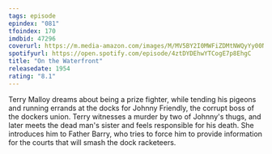 ```yaml
---
tags: episode
epindex: "081"
tfoindex: 170
imdbid: 47296
coverurl: https://m.media-amazon.com/images/M/MV5BY2I0MWFiZDMtNWQyYy00Njk5LTk3MDktZjZjNTNmZmVkYjkxXkEyXkFqcGdeQXVyNjc1NTYyMjg@._V1_SX202_CR0,0,202,300_.jpg
spotifyurl: https://open.spotify.com/episode/4ztDYDEhwYTCogE7p8EhgC
title: "On the Waterfront"
releasedate: 1954
rating: "8.1"
---
```


Terry Malloy dreams about being a prize fighter, while tending his pigeons and running errands at the docks for Johnny Friendly, the corrupt boss of the dockers union. Terry witnesses a murder by two of Johnny's thugs, and later meets the dead man's sister and feels responsible for his death. She introduces him to Father Barry, who tries to force him to provide information for the courts that will smash the dock racketeers.